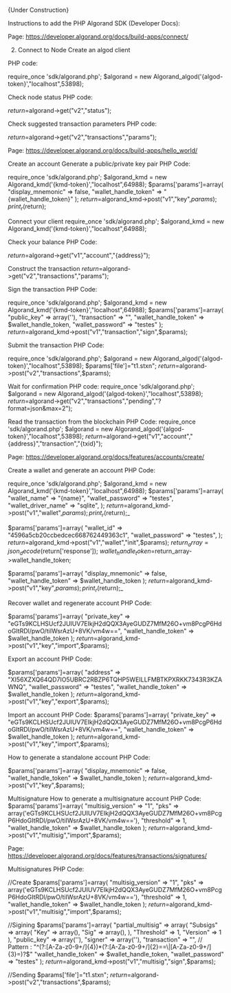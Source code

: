 {Under Construction}

Instructions to add the PHP Algorand SDK (Developer Docs):

Page: https://developer.algorand.org/docs/build-apps/connect/

2. Connect to Node
Create an algod client

PHP code:

require_once 'sdk/algorand.php';
$algorand = new Algorand_algod('{algod-token}',"localhost",53898);

Check node status
PHP code:

$return=$algorand->get("v2","status");


Check suggested transaction parameters
PHP code:

$return=$algorand->get("v2","transactions","params");


Page: https://developer.algorand.org/docs/build-apps/hello_world/

Create an account
Generate a public/private key pair
PHP Code:

require_once 'sdk/algorand.php';
$algorand_kmd = new Algorand_kmd('{kmd-token}',"localhost",64988);
$params['params']=array(
    "display_mnemonic" => false,
    "wallet_handle_token" => "{wallet_handle_token}"
);
$return=$algorand_kmd->post("v1","key",$params);
print_r($return);


Connect your client
require_once 'sdk/algorand.php';
$algorand_kmd = new Algorand_kmd('{kmd-token}',"localhost",64988);

Check your balance
PHP Code:

$return=$algorand->get("v1","account","{address}");


Construct the transaction
$return=$algorand->get("v2","transactions","params");


Sign the transaction
PHP Code:

require_once 'sdk/algorand.php';
$algorand_kmd = new Algorand_kmd('{kmd-token}',"localhost",64988);
$params['params']=array(
    "public_key" => array(''),
    "transaction" => "",
    "wallet_handle_token" => $wallet_handle_token,
    "wallet_password" => "testes"
);
$return=$algorand_kmd->post("v1","transaction","sign",$params);

Submit the transaction
PHP Code:

require_once 'sdk/algorand.php';
$algorand = new Algorand_algod('{algod-token}',"localhost",53898);
$params['file']="t1.stxn";
$return=$algorand->post("v2","transactions",$params);


Wait for confirmation
PHP code:
require_once 'sdk/algorand.php';
$algorand = new Algorand_algod('{algod-token}',"localhost",53898);
$return=$algorand->get("v2","transactions","pending","?format=json&max=2");


Read the transaction from the blockchain
PHP Code:
require_once 'sdk/algorand.php';
$algorand = new Algorand_algod('{algod-token}',"localhost",53898);
$return=$algorand->get("v1","account","{address}","transaction","{txid}");


Page: https://developer.algorand.org/docs/features/accounts/create/

Create a wallet and generate an account
PHP Code:

require_once 'sdk/algorand.php';
$algorand_kmd = new Algorand_kmd('{kmd-token}',"localhost",64988);
$params['params']=array(
    "wallet_name" => "{name}",
    "wallet_password" => "testes",
    "wallet_driver_name" => "sqlite",
);
$return=$algorand_kmd->post("v1","wallet",$params);
print_r($return);_

$params['params']=array(
    "wallet_id" => "4596a5cb20ccbedcec668762449363c1",
    "wallet_password" => "testes",
);
$return=$algorand_kmd->post("v1","wallet","init",$params);
$return_array=json_decode($return['response']);
$wallet_handle_token=$return_array->wallet_handle_token;

$params['params']=array(
    "display_mnemonic" => false,
    "wallet_handle_token" => $wallet_handle_token
);
$return=$algorand_kmd->post("v1","key",$params);
print_r($return);_


Recover wallet and regenerate account
PHP Code:

$params['params']=array(
    "private_key" => "eGTs9KCLHSUcf2JUIUV7EIkjH2dQQX3AyeGUDZ7MfM26O+vm8PcgP6HdoGItRDl/pwO/tiIWsrAzU+8VK/vm4w==",
    "wallet_handle_token" => $wallet_handle_token
);
$return=$algorand_kmd->post("v1","key","import",$params);


Export an account
PHP Code:

$params['params']=array(
    "address" => "XI56XZXQ64QD7IO5UBRC2RBZP6TQHP5WEILLFMBTKPXRKK7343R3KZAWNQ",
    "wallet_password" => "testes",
    "wallet_handle_token" => $wallet_handle_token
);
$return=$algorand_kmd->post("v1","key","export",$params);


Import an account
PHP Code:
$params['params']=array(
    "private_key" => "eGTs9KCLHSUcf2JUIUV7EIkjH2dQQX3AyeGUDZ7MfM26O+vm8PcgP6HdoGItRDl/pwO/tiIWsrAzU+8VK/vm4w==",
    "wallet_handle_token" => $wallet_handle_token
);
$return=$algorand_kmd->post("v1","key","import",$params);


How to generate a standalone account
PHP Code:

$params['params']=array(
    "display_mnemonic" => false,
    "wallet_handle_token" => $wallet_handle_token
);
$return=$algorand_kmd->post("v1","key",$params);


Multisignature
How to generate a multisignature account
PHP Code:
$params['params']=array(
    "multisig_version" => "1",
    "pks" => array('eGTs9KCLHSUcf2JUIUV7EIkjH2dQQX3AyeGUDZ7MfM26O+vm8PcgP6HdoGItRDl/pwO/tiIWsrAzU+8VK/vm4w=='),
    "threshold" => 1,
    "wallet_handle_token" => $wallet_handle_token
);
$return=$algorand_kmd->post("v1","multisig","import",$params);


Page: https://developer.algorand.org/docs/features/transactions/signatures/

Multisignatures
PHP Code:

//Create
$params['params']=array(
    "multisig_version" => "1",
    "pks" => array('eGTs9KCLHSUcf2JUIUV7EIkjH2dQQX3AyeGUDZ7MfM26O+vm8PcgP6HdoGItRDl/pwO/tiIWsrAzU+8VK/vm4w=='),
    "threshold" => 1,
    "wallet_handle_token" => $wallet_handle_token
);
$return=$algorand_kmd->post("v1","multisig","import",$params);


//Sigining
$params['params']=array(
    "partial_multisig" => array(
                                "Subsigs" => array(
                                                    "Key" => array(),
                                                    "Sig" => array(),
                                ),
                                "Threshold" => 1,
                                "Version" => 1
                          ),
    "public_key" => array(''),
    "signer" => array(''),
    "transaction" => "", // Pattern : "^(?:[A-Za-z0-9+/]{4})*(?:[A-Za-z0-9+/]{2}==\|[A-Za-z0-9+/]{3}=)?$"
    "wallet_handle_token" => $wallet_handle_token,
    "wallet_password" => "testes"
);
$return=$algorand_kmd->post("v1","multisig","sign",$params);


//Sending
$params['file']="t1.stxn";
$return=$algorand->post("v2","transactions",$params);
